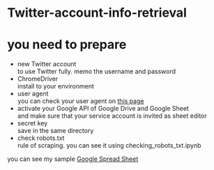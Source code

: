 # Twitter-account-info-retrieval

# you need to prepare
* new Twitter account  
 to use Twitter fully. memo the username and password  
* ChromeDriver  
 install to your environment  
* user agent  
 you can check your user agent on [this page](http://httpbin.org/user-agent)  
* activate your Google API of Google Drive and Google Sheet  
 and make sure that your service account is invited as sheet editor   
* secret key  
 save in the same directory  
* check robots.txt  
 rule of scraping. you can see it using checking_robots_txt.ipynb  
 
you can see my sample [Google Spread Sheet](https://docs.google.com/spreadsheets/d/1iju6VPkvuRXNQEDRO13SUuKYCh-g3ek1b-KZQPxKvu0/edit#gid=0)  

